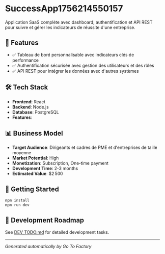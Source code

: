 # SuccessApp1756214550157

Application SaaS complète avec dashboard, authentification et API REST pour suivre et gérer les indicateurs de réussite d'une entreprise.

## 🚀 Features

- ✅ Tableau de bord personnalisable avec indicateurs clés de performance
- ✅ Authentification sécurisée avec gestion des utilisateurs et des rôles
- ✅ API REST pour intégrer les données avec d'autres systèmes

## 🛠️ Tech Stack

- **Frontend**: React
- **Backend**: Node.js
- **Database**: PostgreSQL
- **Features**: 

## 📊 Business Model

- **Target Audience**: Dirigeants et cadres de PME et d'entreprises de taille moyenne
- **Market Potential**: High
- **Monetization**: Subscription, One-time payment
- **Development Time**: 2-3 months
- **Estimated Value**: $2 500

## 🚀 Getting Started

```bash
npm install
npm run dev
```

## 📝 Development Roadmap

See [DEV_TODO.md](./DEV_TODO.md) for detailed development tasks.

---
*Generated automatically by Go To Factory*